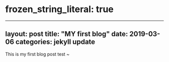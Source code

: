 # frozen_string_literal: true
---
layout: post
title:  "MY first blog"
date:   2019-03-06
categories: jekyll update
---
This is my first blog post test
~
